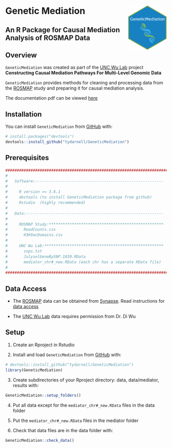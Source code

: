 
<!-- README.md is generated from README.Rmd. Please edit that file -->

# Genetic Mediation <img src='man/figures/logo.png' align="right" height="139" />

<!-- badges: start -->

<!-- badges: end -->

<!-- Global site tag (gtag.js) - Google Analytics -->

## An R Package for Causal Mediation Analysis of ROSMAP Data

## Overview

`GeneticMediation` was created as part of the [UNC Wu
Lab](http://diwulab.web.unc.edu/) project **Constructing Causal
Mediation Pathways For Multi-Level Genomic Data**

`GeneticMediation` provides methods for cleaning and processing data
from the [ROSMAP](https://www.synapse.org/#!Synapse:syn3219045) study
and preparing it for causal mediation analysis.

The documentation pdf can be viewed
[here](https://tydarnell.github.io/GeneticMediation_1.1.0.9000.pdf)

## Installation

You can install `GeneticMediation` from [GitHub](https://github.com/)
with:

``` r
# install.packages("devtools")
devtools::install_github("tydarnell/GeneticMediation")
```

## Prerequisites

``` r
####################################################################################
#   
#   Software:--------------------------------------------------------
#
#     R version >= 3.6.1
#     devtools (to install GeneticMediation package from github)
#     Rstudio  (highly recommended)
#
#   Data:------------------------------------------------------------
#
#     ROSMAP Study:**************************************************
#       ReadCounts.csv   
#       H3K9acDomains.csv 
#
#     UNC Wu Lab:****************************************************
#       snps.txt
#       JulyselGeneBySNP.1030.RData
#       mediator_chr#_new.RData (each chr has a separate RData file)
#
####################################################################################
```

## Data Access

  - The [ROSMAP](https://www.synapse.org/#!Synapse:syn3219045) data can
    be obtained from
    [Synapse](https://www.synapse.org/#!Synapse:syn3219045). Read
    instructions for [data
    access](https://adknowledgeportal.synapse.org/DataAccess/Instructions)

  - The [UNC Wu Lab](http://diwulab.web.unc.edu/) data requires
    permission from Dr. Di Wu

## Setup

1)  Create an Rproject in Rstudio

2)  Install and load `GeneticMediation` from
    [GitHub](https://github.com/) with:

<!-- end list -->

``` r
# devtools::install_github("tydarnell/GeneticMediation")
library(GeneticMediation)
```

3)  Create subdirectories of your Rproject directory: data,
    data/mediator, results with:

<!-- end list -->

``` r
GeneticMediation::setup_folders()
```

4)  Put all data except for the `mediator_chr#_new.RData` files in the
    data folder

5)  Put the `mediator_chr#_new.RData` files in the mediator folder

6)  Check that data files are in the data folder with:

<!-- end list -->

``` r
GeneticMediation::check_data()
```

